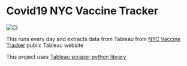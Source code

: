 # Covid19 NYC Vaccine Tracker

[![CI](https://github.com/bertrandmartel/covid19-nyc-vaccine-tracker/workflows/Deploy/badge.svg?branch=master)](https://github.com/bertrandmartel/covid19-nyc-vaccine-tracker/actions)

This runs every day and extracts data from Tableau from [NYC Vaccine Tracker](https://public.tableau.com/profile/integrated.data.team#!/vizhome/COVID-19VaccineTrackerDashboard_16153822244270/Dosesadministered) public Tableau website

This project uses [Tableau scraper python library](https://github.com/bertrandmartel/tableau-scraping)
